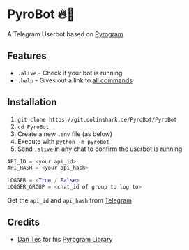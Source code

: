 # PyroBot 🔥🤖

A Telegram Userbot based on [Pyrogram](https://github.com/pyrogram/pyrogram)

## Features

* `.alive` - Check if your bot is running
* `.help` - Gives out a link to [all commands](HELP.md)

## Installation

1. `git clone https://git.colinshark.de/PyroBot/PyroBot`
2. `cd PyroBot`
3. Create a new `.env` file (as below)
4. Execute with `python -m pyrobot`
5. Send `.alive` in any chat to confirm the userbot is running

```python
API_ID = <your api_id>
API_HASH = <your api_hash>

LOGGER = <True / False>
LOGGER_GROUP = <chat_id of group to log to>
```

Get the `api_id` and `api_hash` from [Telegram](https://my.telegram.org/apps)

## Credits

* [Dan Tès](https://github.com/delivrance) for his [Pyrogram Library](https://github.com/pyrogram/pyrogram)
